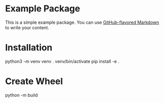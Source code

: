 # Example Package

This is a simple example package. You can use
[GitHub-flavored Markdown](https://guides.github.com/features/mastering-markdown/)
to write your content.



# Installation
python3 -m venv venv
. venv/bin/activate
pip install -e .

# Create Wheel
python -m build

